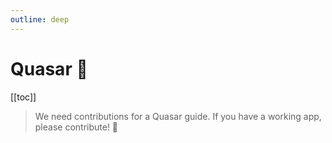 ```yaml
---
outline: deep
---
```


<script setup>
import Badge from '../components/Badge.vue'

import BlockQuote from '../components/BlockQuote.vue'
</script>

# Quasar 🚧

[[toc]]

<BlockQuote>

We need contributions for a Quasar guide. If you have a working app, please contribute! 🙏

</BlockQuote>

